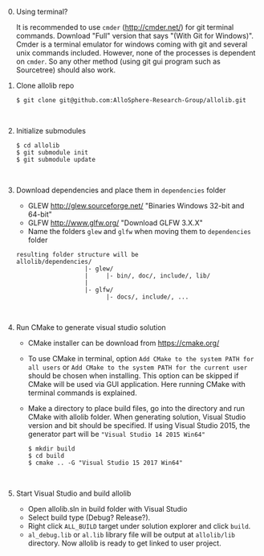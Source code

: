 0. Using terminal?

   It is recommended to use `cmder` (http://cmder.net/) for git terminal commands. Download "Full" version that says "(With Git for Windows)". Cmder is a terminal emulator for windows coming with git and several unix commands included. However, none of the processes is dependent on `cmder`. So any other method (using git gui program such as Sourcetree) should also work.




1. Clone allolib repo

   ```shell
   $ git clone git@github.com:AlloSphere-Research-Group/allolib.git
   ```

   ​

2. Initialize submodules

   ```shell
   $ cd allolib
   $ git submodule init
   $ git submodule update
   ```

   ​

3. Download dependencies and place them in `dependencies` folder

   - GLEW http://glew.sourceforge.net/ "Binaries Windows 32-bit and 64-bit"
   - GLFW http://www.glfw.org/ "Download GLFW 3.X.X"
   - Name the folders `glew` and `glfw` when moving them to `dependencies` folder

   ```
   resulting folder structure will be
   allolib/dependencies/
                      |- glew/
                      |     |- bin/, doc/, include/, lib/
                      |     
                      |- glfw/
                            |- docs/, include/, ...
   ```

   ​

4. Run CMake to generate visual studio solution

   - CMake installer can be download from https://cmake.org/

   - To use CMake in terminal, option `Add CMake to the system PATH for all users` or `Add CMake to the system PATH for the current user` should be chosen when installing.  This option can be skipped if CMake will be used via GUI application. Here running CMake with terminal commands is explained.

   - Make a directory to place build files, go into the directory and run CMake with allolib folder. When generating solution, Visual Studio version and bit should be specified. If using Visual Studio 2015, the generator part will be `"Visual Studio 14 2015 Win64"`

     ```shell
     $ mkdir build
     $ cd build
     $ cmake .. -G "Visual Studio 15 2017 Win64"
     ```

     ​

5. Start Visual Studio and build allolib

   - Open allolib.sln in build folder with Visual Studio
   - Select build type (Debug? Release?).
   - Right click `ALL_BUILD` target under solution explorer and click `build`.
   - `al_debug.lib` or `al.lib` library file will be output at `allolib/lib` directory. Now allolib is ready to get linked to user project.